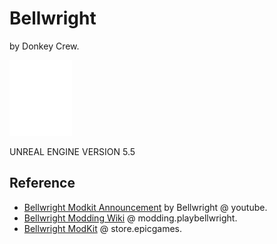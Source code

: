 # Bellwright

by Donkey Crew.

![](../ue/2_create/2_editors/ue/img/ue-logo-white-01-100w.webp)

UNREAL ENGINE VERSION 5.5

## Reference

- [Bellwright Modkit Announcement](https://www.youtube.com/watch?v=71y7IRv4u7c) by Bellwright @ youtube.
- [Bellwright Modding Wiki](https://modding.playbellwright.com/) @ modding.playbellwright.
- [Bellwright ModKit](https://store.epicgames.com/en-US/p/bellwright-modkit) @ store.epicgames.
